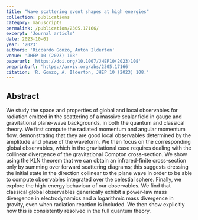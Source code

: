 ```yaml
---
title: "Wave scattering event shapes at high energies"
collection: publications
category: manuscripts
permalink: /publication/2305.17166/
excerpt: 'Journal article'
date: 2023-10-01
year: '2023'
authors: 'Riccardo Gonzo, Anton Ilderton'
venue: 'JHEP 10 (2023) 108'
paperurl: 'https://doi.org/10.1007/JHEP10(2023)108'
preprinturl: 'https://arxiv.org/abs/2305.17166'
citation: 'R. Gonzo, A. Ilderton, JHEP 10 (2023) 108.'
---
```


## Abstract
We study the space and properties of global and local observables for radiation emitted in the scattering of a massive scalar field in gauge and gravitational plane-wave backgrounds, in both the quantum and classical theory. We first compute the radiated momentum and angular momentum flow, demonstrating that they are good local observables determined by the amplitude and phase of the waveform. We then focus on the corresponding global observables, which in the gravitational case requires dealing with the collinear divergence of the gravitational Compton cross-section. We show using the KLN theorem that we can obtain an infrared-finite cross-section only by summing over forward scattering diagrams; this suggests dressing the initial state in the direction collinear to the plane wave in order to be able to compute observables integrated over the celestial sphere. Finally, we explore the high-energy behaviour of our observables. We find that classical global observables generically exhibit a power-law mass divergence in electrodynamics and a logarithmic mass divergence in gravity, even when radiation reaction is included. We then show explicitly how this is consistently resolved in the full quantum theory. 
